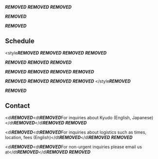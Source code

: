 ***REMOVED***
***REMOVED***
***REMOVED***

***REMOVED***

***REMOVED***

## Schedule
<style***REMOVED***
***REMOVED***
***REMOVED***
***REMOVED***

***REMOVED***
***REMOVED***
***REMOVED***

***REMOVED***
***REMOVED***
***REMOVED***
***REMOVED***

***REMOVED***
***REMOVED***
***REMOVED***
***REMOVED***
</style***REMOVED***
<div class="responsiveCal"***REMOVED***
  <iframe src="https://calendar.google.com/calendar/embed?src=b68d2b8ece471f9300ceee46c4501d8697df36831335dbe20c5f3d9c6a8a7b67%40group.calendar.google.com&ctz=America%2FLos_Angeles" style="border: 0" width="800" height="600" frameborder="0" scrolling="no"***REMOVED***</iframe***REMOVED***
</div***REMOVED***

***REMOVED***

## Contact
<dl***REMOVED***<dt***REMOVED***For inquiries about Kyudo (English, Japanese)</dt***REMOVED***</dl***REMOVED***
***REMOVED***

<dl***REMOVED***<dt***REMOVED***For inquiries about logistics such as times, location, fees (English)</dt***REMOVED***</dl***REMOVED***
***REMOVED***

<dl***REMOVED***<dt***REMOVED***For non-urgent inquiries please email us at</dt***REMOVED***</dl***REMOVED***
***REMOVED***
